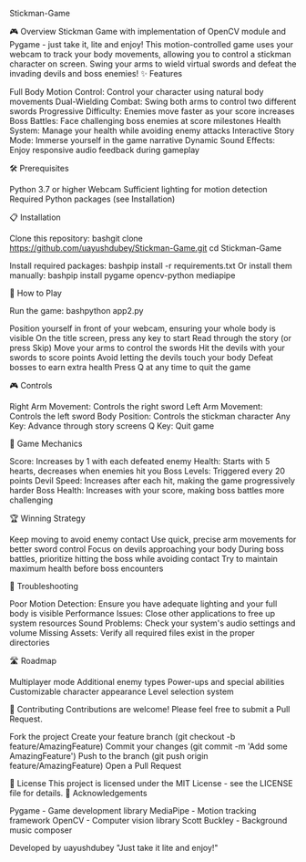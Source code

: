 Stickman-Game

🎮 Overview
Stickman Game with implementation of OpenCV module and Pygame - just take it, lite and enjoy! This motion-controlled game uses your webcam to track your body movements, allowing you to control a stickman character on screen. Swing your arms to wield virtual swords and defeat the invading devils and boss enemies!
✨ Features

Full Body Motion Control: Control your character using natural body movements
Dual-Wielding Combat: Swing both arms to control two different swords
Progressive Difficulty: Enemies move faster as your score increases
Boss Battles: Face challenging boss enemies at score milestones
Health System: Manage your health while avoiding enemy attacks
Interactive Story Mode: Immerse yourself in the game narrative
Dynamic Sound Effects: Enjoy responsive audio feedback during gameplay

🛠️ Prerequisites

Python 3.7 or higher
Webcam
Sufficient lighting for motion detection
Required Python packages (see Installation)

📋 Installation

Clone this repository:
bashgit clone https://github.com/uayushdubey/Stickman-Game.git
cd Stickman-Game

Install required packages:
bashpip install -r requirements.txt
Or install them manually:
bashpip install pygame opencv-python mediapipe


🎯 How to Play

Run the game:
bashpython app2.py

Position yourself in front of your webcam, ensuring your whole body is visible
On the title screen, press any key to start
Read through the story (or press Skip)
Move your arms to control the swords
Hit the devils with your swords to score points
Avoid letting the devils touch your body
Defeat bosses to earn extra health
Press Q at any time to quit the game

🎮 Controls

Right Arm Movement: Controls the right sword
Left Arm Movement: Controls the left sword
Body Position: Controls the stickman character
Any Key: Advance through story screens
Q Key: Quit game

🧠 Game Mechanics

Score: Increases by 1 with each defeated enemy
Health: Starts with 5 hearts, decreases when enemies hit you
Boss Levels: Triggered every 20 points
Devil Speed: Increases after each hit, making the game progressively harder
Boss Health: Increases with your score, making boss battles more challenging

🏆 Winning Strategy

Keep moving to avoid enemy contact
Use quick, precise arm movements for better sword control
Focus on devils approaching your body
During boss battles, prioritize hitting the boss while avoiding contact
Try to maintain maximum health before boss encounters

🔧 Troubleshooting

Poor Motion Detection: Ensure you have adequate lighting and your full body is visible
Performance Issues: Close other applications to free up system resources
Sound Problems: Check your system's audio settings and volume
Missing Assets: Verify all required files exist in the proper directories

🛣️ Roadmap

 Multiplayer mode
 Additional enemy types
 Power-ups and special abilities
 Customizable character appearance
 Level selection system

🤝 Contributing
Contributions are welcome! Please feel free to submit a Pull Request.

Fork the project
Create your feature branch (git checkout -b feature/AmazingFeature)
Commit your changes (git commit -m 'Add some AmazingFeature')
Push to the branch (git push origin feature/AmazingFeature)
Open a Pull Request

📜 License
This project is licensed under the MIT License - see the LICENSE file for details.
🙏 Acknowledgements

Pygame - Game development library
MediaPipe - Motion tracking framework
OpenCV - Computer vision library
Scott Buckley - Background music composer


Developed by uayushdubey
"Just take it lite and enjoy!"
